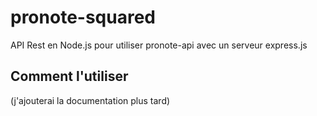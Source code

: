# pronote-squared
API Rest en Node.js pour utiliser pronote-api avec un serveur express.js

## Comment l'utiliser
(j'ajouterai la documentation plus tard)
